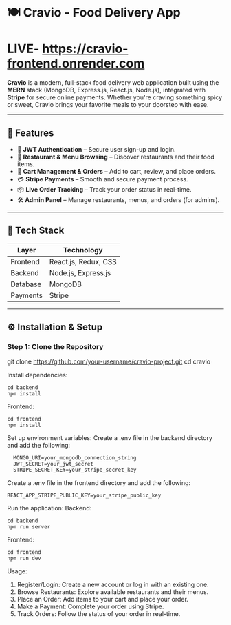 # 🍽️ Cravio - Food Delivery App
# LIVE- https://cravio-frontend.onrender.com

**Cravio** is a modern, full-stack food delivery web application built using the **MERN** stack (MongoDB, Express.js, React.js, Node.js), integrated with **Stripe** for secure online payments. Whether you're craving something spicy or sweet, Cravio brings your favorite meals to your doorstep with ease.

---

## 🚀 Features

- 🔐 **JWT Authentication** – Secure user sign-up and login.
- 🏪 **Restaurant & Menu Browsing** – Discover restaurants and their food items.
- 🛒 **Cart Management & Orders** – Add to cart, review, and place orders.
- 💳 **Stripe Payments** – Smooth and secure payment process.
- 📦 **Live Order Tracking** – Track your order status in real-time.
- 🛠 **Admin Panel** – Manage restaurants, menus, and orders (for admins).

---

## 🧰 Tech Stack

| Layer     | Technology                  |
|-----------|-----------------------------|
| Frontend  | React.js, Redux, CSS        |
| Backend   | Node.js, Express.js         |
| Database  | MongoDB                     |
| Payments  | Stripe                      |

---

## ⚙️ Installation & Setup

### Step 1: Clone the Repository

git clone https://github.com/your-username/cravio-project.git
cd cravio


Install dependencies:

    cd backend
    npm install

Frontend:

    cd frontend
    npm install

Set up environment variables:
  Create a .env file in the backend directory and add the following:
  
      MONGO_URI=your_mongodb_connection_string
      JWT_SECRET=your_jwt_secret
      STRIPE_SECRET_KEY=your_stripe_secret_key

  Create a .env file in the frontend directory and add the following:

    REACT_APP_STRIPE_PUBLIC_KEY=your_stripe_public_key

Run the application:
  Backend:
  
    cd backend
    npm run server

  Frontend:
  
    cd frontend
    npm run dev



Usage:
  1. Register/Login: Create a new account or log in with an existing one.
  2. Browse Restaurants: Explore available restaurants and their menus.
  3. Place an Order: Add items to your cart and place your order.
  4. Make a Payment: Complete your order using Stripe.
  5. Track Orders: Follow the status of your order in real-time.
